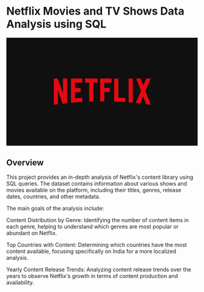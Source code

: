 # Netflix Movies and TV Shows Data Analysis using SQL

![Netflix Logo](https://github.com/Athira002/Netflix_SQL_Project/blob/main/netflix.jpg)

## Overview
This project provides an in-depth analysis of Netflix's content library using SQL queries. The dataset contains information about various shows and movies available on the platform, including their titles, genres, release dates, countries, and other metadata.

The main goals of the analysis include:

Content Distribution by Genre: Identifying the number of content items in each genre, helping to understand which genres are most popular or abundant on Netflix.

Top Countries with Content: Determining which countries have the most content available, focusing specifically on India for a more localized analysis.

Yearly Content Release Trends: Analyzing content release trends over the years to observe Netflix's growth in terms of content production and availability.

